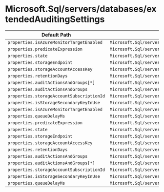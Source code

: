 # Microsoft.Sql/servers/databases/extendedAuditingSettings

| Default Path | Alias |
|---|---|
| `properties.isAzureMonitorTargetEnabled` | `Microsoft.Sql/servers/databases/extendedAuditingSettings/isAzureMonitorTargetEnabled` |
| `properties.predicateExpression` | `Microsoft.Sql/servers/databases/extendedAuditingSettings/default.predicateExpression` |
| `properties.state` | `Microsoft.Sql/servers/databases/extendedAuditingSettings/default.state` |
| `properties.storageEndpoint` | `Microsoft.Sql/servers/databases/extendedAuditingSettings/default.storageEndpoint` |
| `properties.storageAccountAccessKey` | `Microsoft.Sql/servers/databases/extendedAuditingSettings/default.storageAccountAccessKey` |
| `properties.retentionDays` | `Microsoft.Sql/servers/databases/extendedAuditingSettings/default.retentionDays` |
| `properties.auditActionsAndGroups[*]` | `Microsoft.Sql/servers/databases/extendedAuditingSettings/default.auditActionsAndGroups[*]` |
| `properties.auditActionsAndGroups` | `Microsoft.Sql/servers/databases/extendedAuditingSettings/default.auditActionsAndGroups` |
| `properties.storageAccountSubscriptionId` | `Microsoft.Sql/servers/databases/extendedAuditingSettings/default.storageAccountSubscriptionId` |
| `properties.isStorageSecondaryKeyInUse` | `Microsoft.Sql/servers/databases/extendedAuditingSettings/default.isStorageSecondaryKeyInUse` |
| `properties.isAzureMonitorTargetEnabled` | `Microsoft.Sql/servers/databases/extendedAuditingSettings/default.isAzureMonitorTargetEnabled` |
| `properties.queueDelayMs` | `Microsoft.Sql/servers/databases/extendedAuditingSettings/default.queueDelayMs` |
| `properties.predicateExpression` | `Microsoft.Sql/servers/databases/extendedAuditingSettings/predicateExpression` |
| `properties.state` | `Microsoft.Sql/servers/databases/extendedAuditingSettings/state` |
| `properties.storageEndpoint` | `Microsoft.Sql/servers/databases/extendedAuditingSettings/storageEndpoint` |
| `properties.storageAccountAccessKey` | `Microsoft.Sql/servers/databases/extendedAuditingSettings/storageAccountAccessKey` |
| `properties.retentionDays` | `Microsoft.Sql/servers/databases/extendedAuditingSettings/retentionDays` |
| `properties.auditActionsAndGroups` | `Microsoft.Sql/servers/databases/extendedAuditingSettings/auditActionsAndGroups` |
| `properties.auditActionsAndGroups[*]` | `Microsoft.Sql/servers/databases/extendedAuditingSettings/auditActionsAndGroups[*]` |
| `properties.storageAccountSubscriptionId` | `Microsoft.Sql/servers/databases/extendedAuditingSettings/storageAccountSubscriptionId` |
| `properties.isStorageSecondaryKeyInUse` | `Microsoft.Sql/servers/databases/extendedAuditingSettings/isStorageSecondaryKeyInUse` |
| `properties.queueDelayMs` | `Microsoft.Sql/servers/databases/extendedAuditingSettings/queueDelayMs` |

